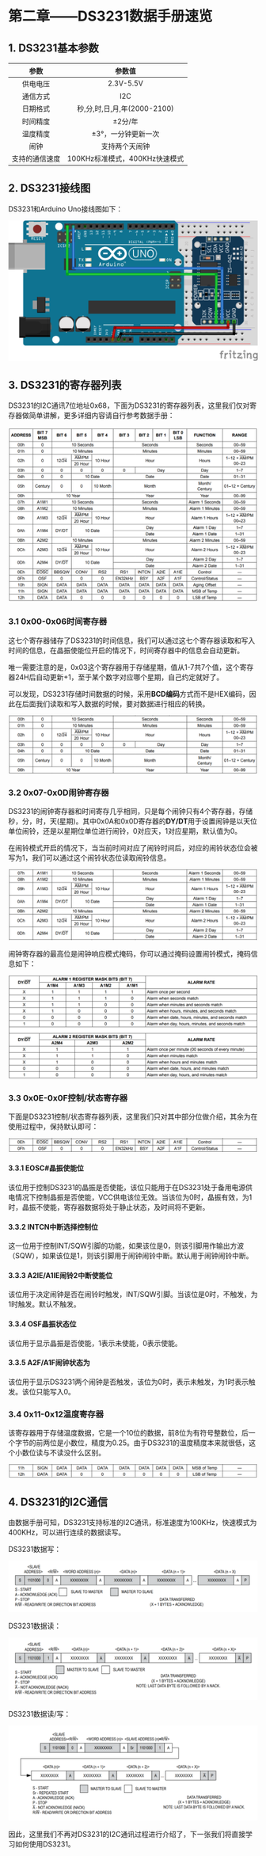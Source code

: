 # 第二章——DS3231数据手册速览

## 1. DS3231基本参数

|      参数      |             参数值             |
| :------------: | :----------------------------: |
|    供电电压    |           2.3V-5.5V            |
|    通信方式    |              I2C               |
|    日期格式    |  秒,分,时,日,月,年(2000-2100)  |
|    时间精度    |            ±2分/年             |
|    温度精度    |      ±3°，一分钟更新一次       |
|      闹钟      |         支持两个天闹钟         |
| 支持的通信速度 | 100KHz标准模式，400KHz快速模式 |

## 2. DS3231接线图

DS3231和Arduino Uno接线图如下：

![DS3231接线图](../../../images/通信专题/串口通信/I2C/3.3.2-1.png)

## 3. DS3231的寄存器列表

DS3231的I2C通讯7位地址0x68，下面为DS3231的寄存器列表，这里我们仅对寄存器做简单讲解，更多详细内容请自行参考数据手册：

![DS3231寄存器列表](../../../images/通信专题/串口通信/I2C/3.3.2-2.png)

### 3.1 0x00-0x06时间寄存器

这七个寄存器储存了DS3231的时间信息，我们可以通过这七个寄存器读取和写入时间的信息，在晶振使能位开启的情况下，时间寄存器中的信息会自动更新。

唯一需要注意的是，0x03这个寄存器用于存储星期，值从1-7共7个值，这个寄存器24H后自动更新+1，至于某个数字对应哪个星期，自己约定就好了。

可以发现，DS3231存储时间数据的时候，采用**BCD编码**方式而不是HEX编码，因此在后面我们读取和写入数据的时候，要对数据进行相应的转换。

![DS3231 时间寄存器](../../../images/通信专题/串口通信/I2C/3.3.2-3.png)

### 3.2 0x07-0x0D闹钟寄存器

DS3231的闹钟寄存器和时间寄存几乎相同，只是每个闹钟只有4个寄存器，存储秒，分，时，天(星期)。其中0x0A和0x0D寄存器的**DY/DT**用于设置闹钟是以天位单位闹铃，还是以星期位单位进行闹铃，0对应天，1对应星期，默认值为0。

在闹铃模式开启的情况下，当当前时间对应了闹铃时间后，对应的闹铃状态位会被写为1，我们可以通过这个闹铃状态位读取闹铃信息。


![DS3231 闹钟寄存器](../../../images/通信专题/串口通信/I2C/3.3.2-4.png)

闹钟寄存器的最高位是闹钟响应模式掩码，你可以通过掩码设置闹铃模式，掩码信息如下：

![DS3231 掩码信息](../../../images/通信专题/串口通信/I2C/3.3.2-5.png)

### 3.3 0x0E-0x0F控制/状态寄存器

下面是DS3231控制/状态寄存器列表，这里我们只对其中部分位做介绍，其余为在使用过程中，保持默认即可：

![DS3231控制/状态寄存器](../../../images/通信专题/串口通信/I2C/3.3.2-6.png)

#### 3.3.1 EOSC#晶振使能位

该位用于控制DS3231的晶振是否使能，该位只能用于在DS3231处于备用电源供电情况下控制晶振是否使能，VCC供电该位无效。当该位为0时，晶振有效，为1时，晶振不使能，寄存器数据将处于静止状态，及时间将不更新。

#### 3.3.2 INTCN中断选择控制位

这一位用于控制INT/SQW引脚的功能，如果该位是0，则该引脚用作输出方波（SQW），如果该位是1，则该引脚用于闹钟闹铃中断。默认用于闹钟闹铃中断。

#### 3.3.3 A2IE/A1IE闹铃2中断使能位

该位用于决定闹钟是否在闹铃时触发，INT/SQW引脚。当该位是0时，不触发，为1时触发。默认不触发。

#### 3.3.4 OSF晶振状态位

该位用于显示晶振是否使能，1表示未使能，0表示使能。

#### 3.3.5 A2F/A1F闹钟状态为

该位用于显示DS3231两个闹钟是否触发，该位为0时，表示未触发，为1时表示触发。该位只能写入0。

### 3.4 0x11-0x12温度寄存器

该寄存器用于存储温度数据，它是一个10位的数据，前8位为有符号整数位，后一个字节的前两位是小数位，精度为0.25。由于DS3231的温度精度本来就很低，这个小数位读与不读没什么区别。

![DS3231温度寄存器](../../../images/通信专题/串口通信/I2C/3.3.2-7.png)

## 4. DS3231的I2C通信

由数据手册可知，DS3231支持标准的I2C通讯，标准速度为100KHz，快速模式为400KHz，可以进行连续的数据读写。

DS3231数据写：

![DS3231数据写](../../../images/通信专题/串口通信/I2C/3.3.2-8.png)

DS3231数据读：

![DS3231数据写](../../../images/通信专题/串口通信/I2C/3.3.2-9.png)

DS3231数据读/写：

![DS3231的I2C通信](../../../images/通信专题/串口通信/I2C/3.3.2-10.png)

因此，这里我们不再对DS3231的I2C通讯过程进行介绍了，下一张我们将直接学习如何使用DS3231。